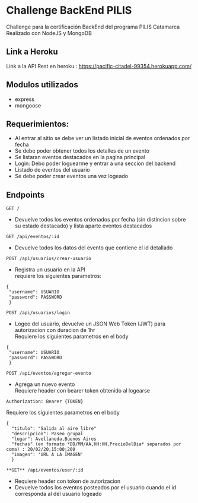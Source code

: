 # Challenge BackEnd PILIS
Challenge para la certificación BackEnd del programa PILIS Catamarca
Realizado con NodeJS y MongoDB

## Link a Heroku
Link a la API Rest en heroku : https://pacific-citadel-99354.herokuapp.com/

## Modulos utilizados
- express
- mongoose


## Requerimientos:
- Al entrar al sitio se debe ver un listado inicial de eventos ordenados por fecha
- Se debe poder obtener todos los detalles de un evento
- Se listaran eventos destacados en la pagina principal
- Login: Debo poder loguearme y entrar a una seccion del backend
- Listado de eventos del usuario
- Se debe poder crear eventos una vez logeado

## Endpoints 

```
GET /
```
- Devuelve todos los eventos ordenados por fecha (sin distincion sobre su estado destacado) y lista aparte eventos destacados

```
GET /api/eventos/:id
```
-  Devuelve todos los datos del evento que contiene el id detallado

```
POST /api/usuarios/crear-usuario
```
- Registra un usuario en la API<br>
requiere los siguientes parametros:
```
{
 "username": USUARIO
 "password": PASSWORD
 }
```
```
POST /api/usuarios/login
```
- Logeo del usuario, devuelve un JSON Web Token (JWT) para autorizacion con duracion de 1hr<br>
Requiere los siguientes parametros en el body
```
{
 "username": USUARIO
 "password": PASSWORD
 }
```
```
POST /api/eventos/agregar-evento
```
- Agrega un nuevo evento<br>
Requiere header con bearer token obtenido al logearse 
```
Authorization: Bearer {TOKEN}
```

Requiere los siguientes parametros en el body 
```
{ 
  "titulo": "Salida al aire libre"
  "descripcion": Paseo grupal
  "lugar": Avellaneda,Buenos Aires
  "fechas" (en formato *DD/MM/AA,HH:HH,PrecioDelDia* separados por coma) : 20/02/20,15:00;200
  "imagen": 'URL A LA IMAGEN'
  }
```
```
**GET** /api/eventos/user/:id
```
- Requiere header con token de autorizacion 
- Devuelve todos los eventos posteados por el usuario cuando el id corresponda al del usuario logeado


